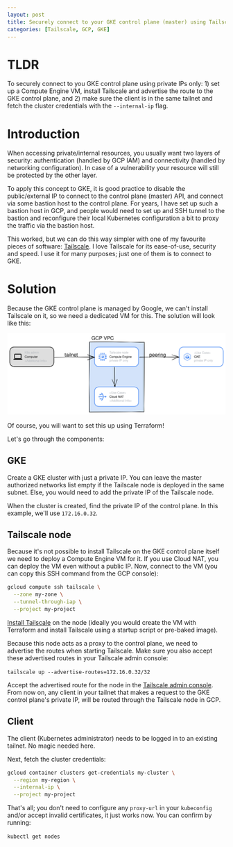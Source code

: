 ```yaml
---
layout: post
title: Securely connect to your GKE control plane (master) using Tailscale
categories: [Tailscale, GCP, GKE]
---
```


# TLDR
To securely connect to you GKE control plane using private IPs only: 1) set up a Compute Engine VM, install Tailscale and advertise the route to the GKE control plane, and 2) make sure the client is in the same tailnet and fetch the cluster credentials with the `--internal-ip` flag.

# Introduction
When accessing private/internal resources, you usually want two layers of security: authentication (handled by GCP IAM) and connectivity (handled by networking configuration). In case of a vulnerability your resource will still be protected by the other layer.

To apply this concept to GKE, it is good practice to disable the public/external IP to connect to the control plane (master) API, and connect via some bastion host to the control plane. For years, I have set up such a bastion host in GCP, and people would need to set up and SSH tunnel to the bastion and reconfigure their local Kubernetes configuration a bit to proxy the traffic via the bastion host.

This worked, but we can do this way simpler with one of my favourite pieces of software: [Tailscale](https://tailscale.com). I love Tailscale for its ease-of-use, security and speed. I use it for many purposes; just one of them is to connect to GKE.

# Solution
Because the GKE control plane is managed by Google, we can't install Tailscale on it, so we need a dedicated VM for this. The solution will look like this:

![Access GKE control plane using Tailscale](/images/gke-via-tailscale.svg)

Of course, you will want to set this up using Terraform!

Let's go through the components:

## GKE
Create a GKE cluster with just a private IP. You can leave the master authorized networks list empty if the Tailscale node is deployed in the same subnet. Else, you would need to add the private IP of the Tailscale node.

When the cluster is created, find the private IP of the control plane. In this example, we'll use `172.16.0.32`.

## Tailscale node
Because it's not possible to install Tailscale on the GKE control plane itself we need to deploy a Compute Engine VM for it. If you use Cloud NAT, you can deploy the VM even without a public IP. Now, connect to the VM (you can copy this SSH command from the GCP console):

```bash
gcloud compute ssh tailscale \
  --zone my-zone \
  --tunnel-through-iap \
  --project my-project
```

[Install Tailscale](https://tailscale.com/kb/1031/install-linux/) on the node (ideally you would create the VM with Terraform and install Tailscale using a startup script or pre-baked image).

Because this node acts as a proxy to the control plane, we need to advertise the routes when starting Tailscale. Make sure you also accept these advertised routes in your Tailscale admin console:

`tailscale up --advertise-routes=172.16.0.32/32`

Accept the advertised route for the node in the [Tailscale admin console](https://login.tailscale.com/admin/machines). From now on, any client in your tailnet that makes a request to the GKE control plane's private IP, will be routed through the Tailscale node in GCP.

## Client
The client (Kubernetes administrator) needs to be logged in to an existing tailnet. No magic needed here.

Next, fetch the cluster credentials:

```bash
gcloud container clusters get-credentials my-cluster \
  --region my-region \
  --internal-ip \
  --project my-project
```

That's all; you don't need to configure any `proxy-url` in your `kubeconfig` and/or accept invalid certificates, it just works now. You can confirm by running:

`kubectl get nodes`
